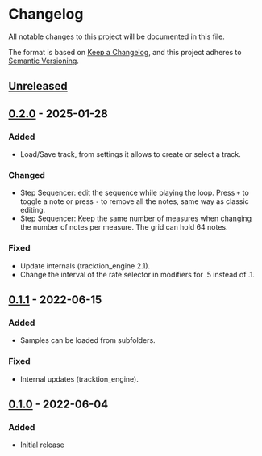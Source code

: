 # Changelog

All notable changes to this project will be documented in this file.

The format is based on [Keep a Changelog](https://keepachangelog.com/en/1.1.0/),
and this project adheres to
[Semantic Versioning](https://semver.org/spec/v2.0.0.html).

## [Unreleased]

## [0.2.0] - 2025-01-28

### Added

- Load/Save track, from settings it allows to create or select a track.

### Changed

- Step Sequencer: edit the sequence while playing the loop. Press `+` to toggle
  a note or press `-` to remove all the notes, same way as classic editing.
- Step Sequencer: Keep the same number of measures when changing the number of
  notes per measure. The grid can hold 64 notes.

### Fixed

- Update internals (tracktion_engine 2.1).
- Change the interval of the rate selector in modifiers for .5 instead of .1.

## [0.1.1] - 2022-06-15

### Added

- Samples can be loaded from subfolders.

### Fixed

- Internal updates (tracktion_engine).

## [0.1.0] - 2022-06-04

### Added

- Initial release

[unreleased]:
  https://github.com/FundamentalFrequency/LMN-3-DAW/compare/v0.1.1...HEAD
[0.2.0]:
  https://github.com/FundamentalFrequency/LMN-3-DAW/compare/v0.1.1...v0.2.0
[0.1.1]:
  https://github.com/FundamentalFrequency/LMN-3-DAW/compare/v0.1.0...v0.1.1
[0.1.0]: https://github.com/FundamentalFrequency/LMN-3-DAW/releases/tag/v0.1.0
